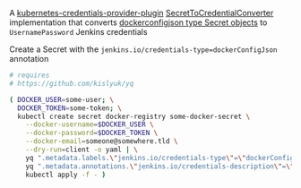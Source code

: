 A [kubernetes-credentials-provider-plugin](https://github.com/jenkinsci/kubernetes-credentials-provider-plugin) [SecretToCredentialConverter](https://github.com/jenkinsci/kubernetes-credentials-provider-plugin/blob/f5b51375593fe1712be0888e9d56580ca712e99f/src/main/java/com/cloudbees/jenkins/plugins/kubernetes_credentials_provider/SecretToCredentialConverter.java#L35) implementation that 
converts [dockerconfigjson type Secret objects](https://kubernetes.io/docs/concepts/configuration/secret/#docker-config-secrets) to `UsernamePassword` Jenkins credentials

Create a Secret with the `jenkins.io/credentials-type=dockerConfigJson` annotation

```bash
# requires
# https://github.com/kislyuk/yq

( DOCKER_USER=some-user; \
  DOCKER_TOKEN=some-token; \
  kubectl create secret docker-registry some-docker-secret \
    --docker-username=$DOCKER_USER \
    --docker-password=$DOCKER_TOKEN \
    --docker-email=someone@somewhere.tld \
    --dry-run=client -o yaml | \
    yq ".metadata.labels.\"jenkins.io/credentials-type\"=\"dockerConfigJson\"" | \
    yq ".metadata.annotations.\"jenkins.io/credentials-description\"=\"Some docker registry credentials\"" | \
    kubectl apply -f - )
```